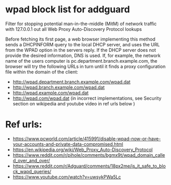 # wpad block list for addguard
Filter for stopping potential man-in-the-middle (MitM) of network traffic with 127.0.0.1 out all Web Proxy Auto-Discovery Protocol lookups

Before fetching its first page, a web browser implementing this method sends a 
DHCPINFORM query to the local DHCP server, and uses the URL from the WPAD option in 
the servers reply. If the DHCP server does not provide the desired information, DNS is used. 
If, for example, the network name of the users computer
is pc.department.branch.example.com, the browser will 
try the following URLs in turn until it finds a proxy configuration file within the domain of the client:

- http://wpad.department.branch.example.com/wpad.dat
- http://wpad.branch.example.com/wpad.dat
- http://wpad.example.com/wpad.dat
- http://wpad.com/wpad.dat (in incorrect implementations, see Security section on wikipedia and youtube video in ref urls below )

# Ref urls:
- https://www.pcworld.com/article/415991/disable-wpad-now-or-have-your-accounts-and-private-data-compromised.html
- https://en.wikipedia.org/wiki/Web_Proxy_Auto-Discovery_Protocol
- https://www.reddit.com/r/pihole/comments/bgmx9t/wpad_domain_called_over_and_over/
- https://www.reddit.com/r/Adguard/comments/18px2me/is_it_safe_to_block_wapd_queries/
- https://www.youtube.com/watch?v=uwsykPWa5Lc

